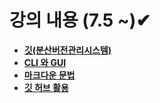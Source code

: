 # 강의 내용 (7.5 ~)✔

- **[깃(분산버전관리시스템)](./1_markdown_git)**
- **[CLI 와 GUI](./1_markdown_git)**
- **[마크다운 문법](./1_markdown_git)**
- **[깃 허브 활용](./2_github)**